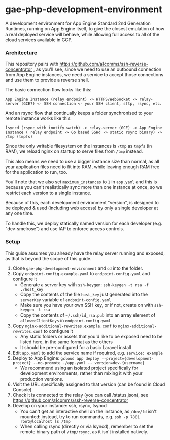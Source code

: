 # gae-php-development-environment
A development environment for App Engine Standard 2nd Generation Runtimes, running on App Engine itself, to give the closest emulation of how a real deployed service will behave, while allowing full access to all of the cloud services available in GCP.

### Architecture
This repository pairs with https://github.com/a1comms/ssh-reverse-concentrator , as you'll see, since we need to use an outbound connection from App Engine instances, we need a service to accept those connections and use them to provide a reverse shell.

The basic connection flow looks like this:
```
App Engine Instance (relay endpoint) -> HTTPS/WebSocket -> relay-server (GCE?) <- SSH connection <- your SSH client, sftp, rsync, etc.
```

And an rsync flow that continually keeps a folder synchronised to your remote instance works like this:
```
lsyncd (rsync with inotify watch) -> relay-server (GCE) -> App Engine Instance ( relay endpoint -> Go based SSHd -> static rsync binary) -> /tmp (tmpfs)
```

Since the only writable filesystem on the instances is `/tmp` as `tmpfs` (in RAM), we reload nginx on startup to serve files from `/tmp` instead.

This also means we need to use a bigger instance size than normal, as all your application files need to fit into RAM, while leaving enough RAM free for the application to run, too.

You'll note that we also set `maximum_instances` to `1` in `app.yaml` and this is because you can't realistically sync more than one instance at once, so we restrict each version to a single instance.

Because of this, each development environment "version", is designed to be deployed & used (including web access) by only a single developer at any one time.

To handle this, we deploy statically named version for each developer (e.g. "dev-smelrose") and use IAP to enforce access controls.

### Setup

This guide assumes you already have the relay server running and exposed, as that is beyond the scope of this guide.

1. Clone `gae-php-development-environment` and `cd` into the folder.
2. Copy `endpoint-config.example.yaml` to `endpoint-config.yaml` and configure it
    * Generate a server key with `ssh-keygen`: `ssh-keygen -t rsa -f ./host_key`
    * Copy the contents of the file `host_key` just generated into the `serverKey` variable of `endpoint-config.yaml`
    * Make sure you have your own SSH key, or if not, create on with `ssh-keygen -t rsa`
    * Copy the contents of `~/.ssh/id_rsa.pub` into an array element of `allowedClientKeys` in `endpoint-config.yaml`
3. Copy `nginx-additional-rewrites.example.conf` to `nginx-additional-rewrites.conf` to configure it
    * Any static folders or assets that you'd like to be exposed need to be listed here, in the same format as the others
    * It should be pre-configured for a basic Laravel install
4. Edit `app.yaml` to add the service name if required, e.g. `service: example`
5. Deploy to App Engine: `gcloud app deploy --project={development-project} --no-promote ./app.yaml --
version=dev-{username}`
    * We recommend using an isolated project specifically for development environments, rather than mixing it with your production versions.
6. Visit the URL specifically assigned to that version (can be found in Cloud Console)
7. Check it is connected to the relay (you can call /status.json), see https://github.com/a1comms/ssh-reverse-concentrator
8. Develop on your instance: ssh, rsync, lsyncd
    * You can't get an interactive shell on the instance, as `/dev/fd` isn't mounted: instead, try to run commands, e.g. `ssh -p 7801 root@localhost ls /tmp`
    * When calling rsync (directly or via lsyncd), remember to set the remote binary path of `/tmp/rsync`, as it isn't installed natively.
